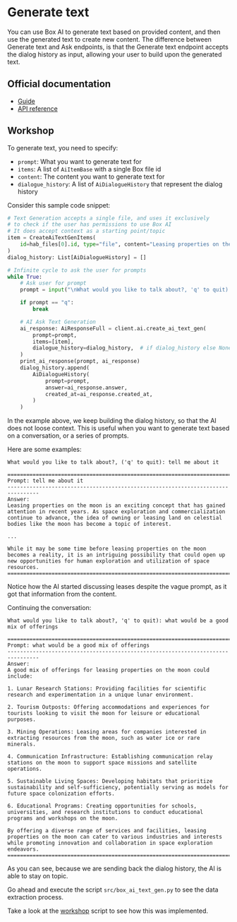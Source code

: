 # Generate text

You can use Box AI to generate text based on provided content, and then use the generated text to create new content. The difference between Generate text and Ask endpoints, is that the Generate text endpoint accepts the dialog history as input, allowing your user to build upon the generated text.


## Official documentation
- [Guide](https://developer.box.com/guides/box-ai/generate-text/)
- [API reference](https://developer.box.com/reference/post-ai-text-gen/)

## Workshop

To generate text, you need to specify:
 - `prompt`: What you want to generate text for
 - `items`: A list of `AiItemBase` with a single Box file id
 - `content`: The content you want to generate text for
 - `dialogue_history`: A list of `AiDialogueHistory` that represent the dialog history

Consider this sample code snippet:

```python
# Text Generation accepts a single file, and uses it exclusively
# to check if the user has permissions to use Box AI
# It does accept context as a starting point/topic
item = CreateAiTextGenItems(
    id=hab_files[0].id, type="file", content="Leasing properties on the moon"
)
dialog_history: List[AiDialogueHistory] = []

# Infinite cycle to ask the user for prompts
while True:
    # Ask user for prompt
    prompt = input("\nWhat would you like to talk about?, 'q' to quit): ")

    if prompt == "q":
        break

    # AI Ask Text Generation
    ai_response: AiResponseFull = client.ai.create_ai_text_gen(
        prompt=prompt,
        items=[item],
        dialogue_history=dialog_history,  # if dialog_history else None,
    )
    print_ai_response(prompt, ai_response)
    dialog_history.append(
        AiDialogueHistory(
            prompt=prompt,
            answer=ai_response.answer,
            created_at=ai_response.created_at,
        )
    )
```

In the example above, we keep building the dialog history, so that the AI does not loose context. This is useful when you want to generate text based on a conversation, or a series of prompts.

Here are some examples:

```
What would you like to talk about?, ('q' to quit): tell me about it

================================================================================
Prompt: tell me about it
--------------------------------------------------------------------------------
Answer:
Leasing properties on the moon is an exciting concept that has gained attention in recent years. As space exploration and commercialization continue to advance, the idea of owning or leasing land on celestial bodies like the moon has become a topic of interest.

...

While it may be some time before leasing properties on the moon becomes a reality, it is an intriguing possibility that could open up new opportunities for human exploration and utilization of space resources.
================================================================================
```
Notice how the AI started discussing leases despite the vague prompt, as it got that information from the content.

Continuing the conversation:
```
What would you like to talk about?, 'q' to quit): what would be a good mix of offerings

================================================================================
Prompt: what would be a good mix of offerings
--------------------------------------------------------------------------------
Answer:
A good mix of offerings for leasing properties on the moon could include:

1. Lunar Research Stations: Providing facilities for scientific research and experimentation in a unique lunar environment.

2. Tourism Outposts: Offering accommodations and experiences for tourists looking to visit the moon for leisure or educational purposes.

3. Mining Operations: Leasing areas for companies interested in extracting resources from the moon, such as water ice or rare minerals.

4. Communication Infrastructure: Establishing communication relay stations on the moon to support space missions and satellite operations.

5. Sustainable Living Spaces: Developing habitats that prioritize sustainability and self-sufficiency, potentially serving as models for future space colonization efforts.

6. Educational Programs: Creating opportunities for schools, universities, and research institutions to conduct educational programs and workshops on the moon.

By offering a diverse range of services and facilities, leasing properties on the moon can cater to various industries and interests while promoting innovation and collaboration in space exploration endeavors.
================================================================================
```

As you can see, because we are sending back the dialog history, the AI is able to stay on topic.

Go ahead and execute the script `src/box_ai_text_gen.py` to see the data extraction process.

Take a look at the [workshop](src/box_ai_text_gen.py) script to see how this was implemented.
